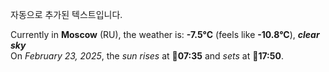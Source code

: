 
자동으로 추가된 텍스트입니다.

<!--START_SECTION:weather:moscow-->
Currently in **Moscow** (RU), the weather is: **-7.5°C** (feels like **-10.8°C**), ***clear sky***<br/>
On *February 23, 2025*, the *sun rises* at 🌅**07:35** and *sets* at 🌇**17:50**.
<!--END_SECTION:weather-->
